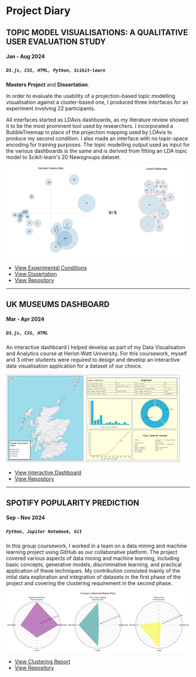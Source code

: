 # Project Diary

<!--- LOG TEMPLATE
## [PROJECT TITLE]
#### [MONTH - MONTH] (Jan - Feb) [YEAR] (2024) 
##### [TECHNOLOGIES, LANGUAGES, LIBRARIES] (`D3.js, CSS, HTML`)
[SHORT DESCRIPTION]
(An interactive dashboard I helped develop as part of my Data Visualisation and Analytics course at Heriot-Watt University. For this coursework, myself and 3 other students were required to design and develop an interactive data visualisation application for a dataset of our choice.)

[IMG LINK]()
[PRODUCT LINK]()
[REPO LINK]()
--->

## TOPIC MODEL VISUALISATIONS: A QUALITATIVE USER EVALUATION STUDY
#### Jan - Aug 2024
##### `D3.js, CSS, HTML, Python, Scikit-learn`

**Masters Project** and **Dissertation**.

In order to evaluate the usability of a projection-based topic modelling visualisation against a cluster-based one, I produced three interfaces for an experiment involving 22 participants.

All interfaces started as LDAvis dashboards, as my literature review showed it to be the most prominent tool used by researchers. I incorporated a BubbleTreemap in place of the projection mapping used by LDAvis to produce my second condition. I also made an interface with no topic-space encoding for training purposes. The topic modelling output used as input for the various dashboards is the same and is derived from fitting an LDA topic model to Scikit-learn's 20 Newsgroups dataset.

![Demo Screenshot](https://raw.githubusercontent.com/verbal-ale/ldavis-vs-bubblemap/master/src/demo_screenshot.jpg)

- [View Experimental Conditions](https://verbal-ale.github.io/ldavis-vs-bubblemap/)
- [View Dissertation](https://github.com/verbal-ale/ldavis-vs-bubblemap/tree/master/doc/topic_modelling_vis_comparison_a_varbanov_dissertation.pdf)
- [View Repository](https://github.com/verbal-ale/ldavis-vs-bubblemap/)

---

## UK MUSEUMS DASHBOARD
#### Mar - Apr 2024 
##### `D3.js, CSS, HTML`

An interactive dashboard I helped develop as part of my Data Visualisation and Analytics course at Heriot-Watt University. For this coursework, myself and 3 other students were required to design and develop an interactive data visualisation application for a dataset of our choice.

![Dashboard Overview](https://raw.githubusercontent.com/verbal-ale/uk-museums-dashboard/main/media/dashboard_overview.png)

- [View Interactive Dashboard](https://verbal-ale.github.io/uk-museums-dashboard/)
- [View Repository](https://github.com/verbal-ale/uk-museums-dashboard)

---


## SPOTIFY POPULARITY PREDICTION
#### Sep - Nov 2024 
##### `Python, Jupiter Notebook, Git`

In this group coursework, I worked in a team on a data mining and machine learning project using GitHub as our collaborative platform. The project covered various aspects of data mining and machine learning, including basic concepts, generative models, discriminative learning, and practical application of these techniques. My contribution consisted mainly of the inital data exploration and integration of datasets in the first phase of the project and covering the clustering requirement in the second phase.

![Clustering Report Image](https://raw.githubusercontent.com/verbal-ale/spotify-popularity-prediction/master/assets/k-means_radar_plots.png)

- [View Clustering Report](https://github.com/verbal-ale/spotify-popularity-prediction/tree/master/notebooks/models/Clustering)
- [View Repository](https://github.com/verbal-ale/spotify-popularity-prediction/tree/master)


<!--- 
## Realistic 3D Composition of a Refurbished House

My parents have this house in the country side, an hour and a half drive from where they live now. They want to refurbish it completely (it's a very old house) and eventually move there when they both retire. As I ahd Architectual 3D Design in university I decided to create a 3D model of the future building. I had my dad draw a couple of rough blueprints and put in the measurements of the house. From there me and my parents would have skype sessions now and again so they can have their input on what ot be done and give opinion on what has been done so far. 

### 26.02.2018
Completed building with tiled roof, some PVC windows

![1st Floor Layout](https://github.com/verbal-ale/villa-project/blob/master/1st%20Floor%20Layout%20Qucik%20Render.jpg?raw=true) 
![2nd Floor Layout](https://github.com/verbal-ale/villa-project/blob/master/2nd%20Floor%20Layout%20Qucik%20Render.jpg?raw=true) 
![Exterior](https://github.com/verbal-ale/villa-project/blob/master/Exterior%20Qucik%20Render.jpg?raw=true) 
![Windows](https://github.com/verbal-ale/villa-project/blob/master/Windows.jpg?raw=true) 
--->
